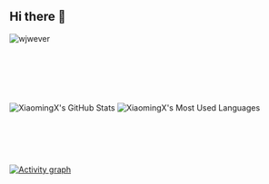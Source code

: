 ## Hi there 👋

<p align="left"> 
    <img src="https://komarev.com/ghpvc/?username=wjwever" alt="wjwever" /> 
</p>

<div style="display: flex; justify-content: space-between; align-items: center; height: 200px;">
  <p align="center">
      <img  src="https://github-readme-stats.vercel.app/api?username=XiaomingX&theme=transparent&count_private=true&show_icons=true&rank_icon=github&locale=en" alt="XiaomingX's GitHub Stats" />
  <img  src="https://github-readme-stats.vercel.app/api/top-langs?username=XiaomingX&theme=transparent&layout=donut&hide=css,php,ClassASP&langs_count=3&border_radius=8&show_icons=true&locale=en" alt="XiaomingX's Most Used Languages" />
    </p>
</div>

 <a href="https://github.com/ashutosh00710/github-readme-activity-graph">
      <img src="https://github-readme-activity-graph.vercel.app/graph?username=wjwever&theme=xcode&hide_border=true" alt="Activity graph">
</a>



